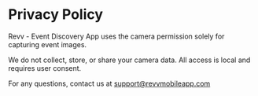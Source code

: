 # Privacy Policy

Revv - Event Discovery App uses the camera permission solely for capturing event images.

We do not collect, store, or share your camera data. All access is local and requires user consent.

For any questions, contact us at support@revvmobileapp.com
